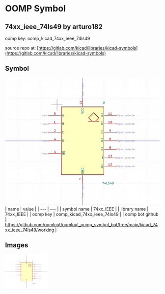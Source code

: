 # OOMP Symbol  
## 74xx_ieee_74ls49  by arturo182  
  
oomp key: oomp_kicad_74xx_ieee_74ls49  
  
source repo at: [https://gitlab.com/kicad/libraries/kicad-symbols](https://gitlab.com/kicad/libraries/kicad-symbols)  
## Symbol  
  
[![working.png](working_600.png)](working.png)  
| name | value | 
| --- | --- | 
| symbol name | 74xx_IEEE | 
| library name | 74xx_IEEE | 
| oomp key | oomp_kicad_74xx_ieee_74ls49 | 
| oomp bot github | https://github.com/oomlout/oomlout_oomp_symbol_bot/tree/main/kicad_74xx_ieee_74ls49/working | 
## Images  
  
[![working.png](working_140.png)](working.png)  

